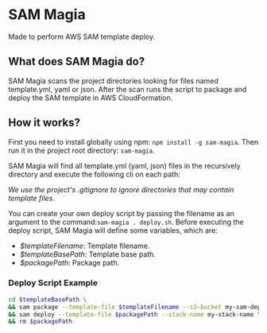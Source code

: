 # SAM Magia

Made to perform AWS SAM template deploy.

## What does SAM Magia do?
SAM Magia scans the project directories looking for files named template.yml, yaml or json. After the scan runs the script to package and deploy the SAM template in AWS CloudFormation.


## How it works?
 
First you need to install globally using npm: `npm install -g sam-magia`.
Then run it in the project root directory: `sam-magia`.

SAM Magia will find all template.yml (yaml, json) files in the recursively directory and execute the following cli on each path:

*We use the project's .gitignore to ignore directories that may contain template files.* 

You can create your own deploy script by passing the filename as an argument to the command:`sam-magia . deploy.sh`.
Before executing the deploy script, SAM Magia will define some variables, which are:
 - *$templateFilename*: Template filename.
 - *$templateBasePath*: Template base path.
 - *$packagePath*: Package path.

### Deploy Script Example

```bash
cd $templateBasePath \
&& sam package --template-file $templateFilename --s3-bucket my-sam-deploy --output-template-file $packagePath \
&& sam deploy --template-file $packagePath --stack-name my-stack-name \
&& rm $packagePath 
```
